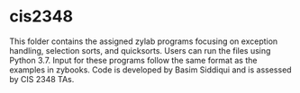 # cis2348
This folder contains the assigned zylab programs focusing on exception handling, selection sorts, and quicksorts.
Users can run the files using Python 3.7.
Input for these programs follow the same format as the examples in zybooks.
Code is developed by Basim Siddiqui and is assessed by CIS 2348 TAs.
